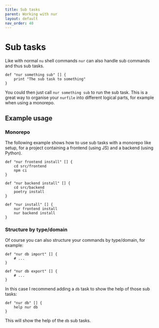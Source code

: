 ```yaml
---
title: Sub tasks
parent: Working with nur
layout: default
nav_order: 40
---
```


# Sub tasks

Like with normal `nu` shell commands `nur` can also handle sub commands and thus sub tasks.

```nu
def "nur something sub" [] {
    print "The sub task to something"
}
```

You could then just call `nur something sub` to run the sub task. This is a great way to organise your
`nurfile` into different logical parts, for example when using a monorepo.

## Example usage

### Monorepo

The following example shows how to use sub tasks with a monorepo like setup, for a project containing
a frontend (using JS) and a backend (using Python).

```nu
def "nur frontend install" [] {
    cd src/frontend
    npm ci
}

def "nur backend install" [] {
    cd src/backend
    poetry install
}

def "nur install" [] {
    nur frontend install
    nur backend install
}
```

### Structure by type/domain

Of course you can also structure your commands by type/domain, for example:

```nu
def "nur db import" [] {
    # ...
}

def "nur db export" [] {
    # ...
}
```

In this case I recommend adding a `db` task to show the help of those sub tasks:

```nu
def "nur db" [] {
    help nur db
}
```

This will show the help of the `db` sub tasks.
